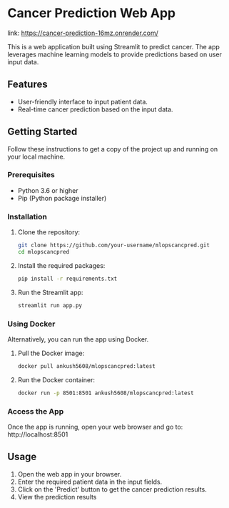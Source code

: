 # Cancer Prediction Web App
link: https://cancer-prediction-16mz.onrender.com/

This is a web application built using Streamlit to predict cancer. The app leverages machine learning models to provide predictions based on user input data.

## Features

- User-friendly interface to input patient data.
- Real-time cancer prediction based on the input data.

## Getting Started

Follow these instructions to get a copy of the project up and running on your local machine.

### Prerequisites

- Python 3.6 or higher
- Pip (Python package installer)

### Installation

1. Clone the repository:

    ```sh
    git clone https://github.com/your-username/mlopscancpred.git
    cd mlopscancpred
    ```

2. Install the required packages:

    ```sh
    pip install -r requirements.txt
    ```

3. Run the Streamlit app:

    ```sh
    streamlit run app.py
    ```

### Using Docker

Alternatively, you can run the app using Docker.

1. Pull the Docker image:

    ```sh
    docker pull ankush5608/mlopscancpred:latest
    ```

2. Run the Docker container:

    ```sh
    docker run -p 8501:8501 ankush5608/mlopscancpred:latest
    ```

### Access the App

Once the app is running, open your web browser and go to: http://localhost:8501



## Usage

1. Open the web app in your browser.
2. Enter the required patient data in the input fields.
3. Click on the 'Predict' button to get the cancer prediction results.
4. View the prediction results
